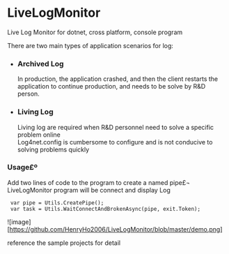 # LiveLogMonitor
Live Log Monitor for dotnet, cross platform, console program


There are two main types of application scenarios for log:

-  ### Archived Log    
   In production, the application crashed, and then the client restarts the application to continue production, and needs to be solve by R&D person.    
     
-  ### Living Log    
   Living log are required when R&D personnel need to solve a specific problem online    
   Log4net.config is cumbersome to configure and is not conducive to solving problems quickly    

### Usage£º
   Add two lines of code to the program to create a named pipe£¬
LiveLogMonitor program will be connect and display Log    
```
 var pipe = Utils.CreatePipe();
 var task = Utils.WaitConnectAndBrokenAsync(pipe, exit.Token);
```

![image][https://github.com/HenryHo2006/LiveLogMonitor/blob/master/demo.png]    

reference the sample projects for detail

